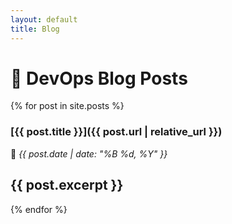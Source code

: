 ```yaml
---
layout: default
title: Blog
---
```


# 📰 DevOps Blog Posts

{% for post in site.posts %}
### [{{ post.title }}]({{ post.url | relative_url }})
📅 *{{ post.date | date: "%B %d, %Y" }}*

{{ post.excerpt }}
---

{% endfor %}
